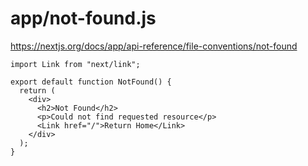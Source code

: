 # app/not-found.js

https://nextjs.org/docs/app/api-reference/file-conventions/not-found

```tsx
import Link from "next/link";

export default function NotFound() {
  return (
    <div>
      <h2>Not Found</h2>
      <p>Could not find requested resource</p>
      <Link href="/">Return Home</Link>
    </div>
  );
}
```
